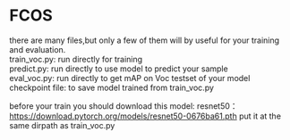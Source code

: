 # FCOS
there are many files,but only a few of them will by useful for your training and evaluation.  
train_voc.py: run directly for training  
predict.py: run directly to use model to predict your sample  
eval_voc.py: run directly to get mAP on Voc testset of your model  
checkpoint file: to save model trained from train_voc.py  

before your train you should download this model:
resnet50：https://download.pytorch.org/models/resnet50-0676ba61.pth
put it at the same dirpath as train_voc.py
